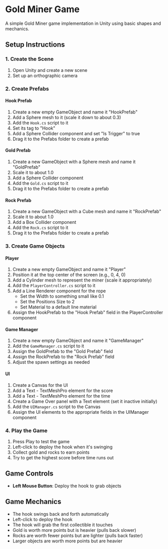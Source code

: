 # Gold Miner Game

A simple Gold Miner game implementation in Unity using basic shapes and mechanics.

## Setup Instructions

### 1. Create the Scene

1. Open Unity and create a new scene
2. Set up an orthographic camera

### 2. Create Prefabs

#### Hook Prefab
1. Create a new empty GameObject and name it "HookPrefab"
2. Add a Sphere mesh to it (scale it down to about 0.3)
3. Add the `Hook.cs` script to it
4. Set its tag to "Hook"
5. Add a Sphere Collider component and set "Is Trigger" to true
6. Drag it to the Prefabs folder to create a prefab

#### Gold Prefab
1. Create a new GameObject with a Sphere mesh and name it "GoldPrefab"
2. Scale it to about 1.0
3. Add a Sphere Collider component
4. Add the `Gold.cs` script to it
5. Drag it to the Prefabs folder to create a prefab

#### Rock Prefab
1. Create a new GameObject with a Cube mesh and name it "RockPrefab"
2. Scale it to about 1.0
3. Add a Box Collider component
4. Add the `Rock.cs` script to it
5. Drag it to the Prefabs folder to create a prefab

### 3. Create Game Objects

#### Player
1. Create a new empty GameObject and name it "Player"
2. Position it at the top center of the screen (e.g., 0, 4, 0)
3. Add a Cylinder mesh to represent the miner (scale it appropriately)
4. Add the `PlayerController.cs` script to it
5. Add a Line Renderer component for the rope
   - Set the Width to something small like 0.1
   - Set the Positions Size to 2
   - Set Material to a default line material
6. Assign the HookPrefab to the "Hook Prefab" field in the PlayerController component

#### Game Manager
1. Create a new empty GameObject and name it "GameManager"
2. Add the `GameManager.cs` script to it
3. Assign the GoldPrefab to the "Gold Prefab" field
4. Assign the RockPrefab to the "Rock Prefab" field
5. Adjust the spawn settings as needed

#### UI
1. Create a Canvas for the UI
2. Add a Text - TextMeshPro element for the score
3. Add a Text - TextMeshPro element for the time
4. Create a Game Over panel with a Text element (set it inactive initially)
5. Add the `UIManager.cs` script to the Canvas
6. Assign the UI elements to the appropriate fields in the UIManager component

### 4. Play the Game

1. Press Play to test the game
2. Left-click to deploy the hook when it's swinging
3. Collect gold and rocks to earn points
4. Try to get the highest score before time runs out

## Game Controls

- **Left Mouse Button**: Deploy the hook to grab objects

## Game Mechanics

- The hook swings back and forth automatically
- Left-click to deploy the hook
- The hook will grab the first collectible it touches
- Gold is worth more points but is heavier (pulls back slower)
- Rocks are worth fewer points but are lighter (pulls back faster)
- Larger objects are worth more points but are heavier
